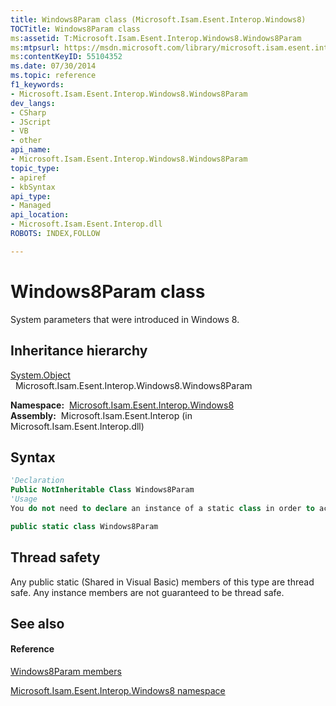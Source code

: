 ```yaml
---
title: Windows8Param class (Microsoft.Isam.Esent.Interop.Windows8)
TOCTitle: Windows8Param class
ms:assetid: T:Microsoft.Isam.Esent.Interop.Windows8.Windows8Param
ms:mtpsurl: https://msdn.microsoft.com/library/microsoft.isam.esent.interop.windows8.windows8param(v=EXCHG.10)
ms:contentKeyID: 55104352
ms.date: 07/30/2014
ms.topic: reference
f1_keywords:
- Microsoft.Isam.Esent.Interop.Windows8.Windows8Param
dev_langs:
- CSharp
- JScript
- VB
- other
api_name: 
- Microsoft.Isam.Esent.Interop.Windows8.Windows8Param
topic_type: 
- apiref
- kbSyntax
api_type: 
- Managed
api_location: 
- Microsoft.Isam.Esent.Interop.dll
ROBOTS: INDEX,FOLLOW

---
```


# Windows8Param class

System parameters that were introduced in Windows 8.

## Inheritance hierarchy

[System.Object](/dotnet/api/system.object)  
  Microsoft.Isam.Esent.Interop.Windows8.Windows8Param  

**Namespace:**  [Microsoft.Isam.Esent.Interop.Windows8](dn335439\(v=exchg.10\).md)  
**Assembly:**  Microsoft.Isam.Esent.Interop (in Microsoft.Isam.Esent.Interop.dll)

## Syntax

``` vb
'Declaration
Public NotInheritable Class Windows8Param
'Usage
You do not need to declare an instance of a static class in order to access its members.
```

``` csharp
public static class Windows8Param
```

## Thread safety

Any public static (Shared in Visual Basic) members of this type are thread safe. Any instance members are not guaranteed to be thread safe.

## See also

#### Reference

[Windows8Param members](dn335505\(v=exchg.10\).md)

[Microsoft.Isam.Esent.Interop.Windows8 namespace](dn335439\(v=exchg.10\).md)